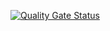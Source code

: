 [![Quality Gate Status](https://sonarcloud.io/api/project_badges/measure?project=dougefr_go-clean-arch&metric=alert_status)](https://sonarcloud.io/dashboard?id=dougefr_go-clean-arch)